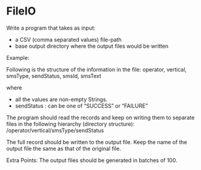 # FileIO

Write a program that takes as input:
- a CSV (comma separated values) file-path
- base output directory where the output files would be written

Example: <csv-file-path> <base-out-directory>

Following is the structure of the information in the file:
operator, vertical, smsType, sendStatus, smsId, smsText

where 
- all the values are non-empty Strings.
- sendStatus : can be one of “SUCCESS” or “FAILURE”

The program should read the records and keep on writing them to separate files in the following hierarchy (directory structure):
<base-output-directory>/operator/vertical/smsType/sendStatus

The full record should be written to the output file. Keep the name of the output file the same as that of the original file.

Extra Points: The output files should be generated in batches of 100.
